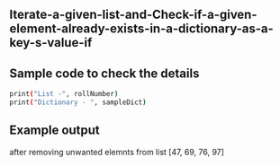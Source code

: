 ## Iterate-a-given-list-and-Check-if-a-given-element-already-exists-in-a-dictionary-as-a-key-s-value-if
## Sample code to check the details
```sh
print("List -", rollNumber)
print("Dictionary - ", sampleDict)
```
## Example output
after removing unwanted elemnts from list [47, 69, 76, 97]
